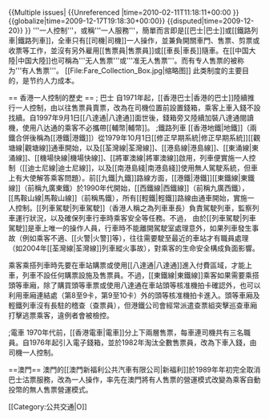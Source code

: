 {{Multiple issues|
{{Unreferenced |time=2010-02-11T11:18:11+00:00 }}
{{globalize|time=2009-12-17T19:18:30+00:00}}
{{disputed|time=2009-12-20}}
}}
'''一人控制'''，或稱'''一人服務'''，簡單而言即是[[巴士|巴士]]或[[鐵路列車|鐵路列車]]，全車只有[[司機|司機]]一人操作，並兼負開關車門、售票、剪票或收票等工作，並沒有另外雇用[[售票員|售票員]]或[[車長|車長]]隨車。在[[中国大陸|中国大陸]]也可稱為'''无人售票'''或'''准无人售票'''。而有专人售票的被称为'''有人售票'''。
[[File:Fare_Collection_Box.jpg|缩略图]]
此类制度的主要目的，是节约人力成本。

== 香港一人控制的歷史 ==
; 巴士
自1971年起，[[香港巴士|香港的巴士]]陸續推行一人控制，由以往售票員賣票，改為在司機位置前設置錢箱，乘客上車入錢不設找續。自1997年9月1日[[八達通|八達通]]面世後，錢箱旁又陸續加裝八達通閱讀機，使用八达通的乘客不必攜帶[[輔幣|輔幣]]。
;鐵路列車
[[香港地鐵|地鐵]]（兩鐵合併後稱為[[港鐵|港鐵]]）從1979年10月1日[[修正早期系統|修正早期系統]][[觀塘線|觀塘線]]通車開始，以及[[荃灣線|荃灣線]]、[[港島線|港島線]]、[[東涌線|東涌線]]、[[機場快線|機場快線]]、[[將軍澳線|將軍澳線]]啟用，列車便實施一人控制（[[迪士尼線|迪士尼線]]，以及[[南港島綫|南港島綫]]使用無人駕駛系統，但車上有大使解答乘客問題）。前[[九鐵|九鐵]]路線方面，[[港鐵|港鐵]][[東鐵線|東鐵線]]（前稱九廣東鐵）於1990年代開始，[[西鐵線|西鐵線]]（前稱九廣西鐵），[[馬鞍山線|馬鞍山線]]（前稱馬鐵），所有[[輕鐵|輕鐵]]路線由通車開始，實施一人控制。[[列車駕駛|列車駕駛]]（香港人稱之為列車車長）負責駕駛列車，監察列車運行狀況，以及確保列車行車時乘客安全等任務。不過， 由於[[列車駕駛|列車駕駛]]是車上唯一的操作人員，行車時不能離開駕駛室處理意外，如果列車發生事故（例如乘客不適、[[火警|火警]]等），往往需要駛至最近的車站才有職員處理（如2004年[[荃灣線|荃灣線]]列車縱火事故），對乘客的生命安全構成負面影響。

乘客乘搭列車時先要在車站購票或使用[[八達通|八達通]]進入付費區域，才能上車，列車不設任何購票設施及售票員。不過，[[東鐵線|東鐵線]]乘客如果需要乘搭頭等車廂，除了購買頭等車票或使用八達通在車站頭等核准機拍卡確認外，也可以利用車廂連結處（第8至9卡，第9至10卡）外的頭等核准機拍卡進入。頭等車廂及輕鐵列車沒有長駐的稽查（查票員），但港鐵公司會經常派遣查票組突擊巡查車廂打擊逃票乘客，違例者會被檢控。

;電車
1970年代前，[[香港電車|電車]]分上下兩層售票，每車連司機共有三名職員。自1976年起引入電子錢箱，並於1982年淘汰全數售票員，改為下車入錢，由司機一人控制。

==澳門==
澳門的[[澳門新福利公共汽車有限公司|新福利]]於1989年年初完全取消巴士沽票服務，改為一人操作，率先在澳門將有人售票的營運模式改變為乘客自動投幣的無人售票營運模式。

[[Category:公共交通|O]]